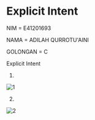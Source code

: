# Explicit Intent

NIM = E41201693


NAMA = ADILAH QURROTU'AINI


GOLONGAN = C



Explicit Intent

1.


![1](https://user-images.githubusercontent.com/33256041/137123472-14d11a4d-ef82-4498-95a3-d4c00d4b1d88.jpg)


2.


![2](https://user-images.githubusercontent.com/33256041/137123489-90ff21e8-efda-43a5-b479-4946fe89b280.jpg)
